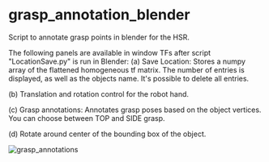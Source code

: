 # grasp_annotation_blender
Script to annotate grasp points in blender for the HSR.

The following panels are available in window TFs after script "LocationSave.py" is run in Blender:
(a) Save Location:
  Stores a numpy array of the flattened homogeneous tf matrix. The number of entries is displayed, as well as the objects name.
  It's possible to delete all entries.

(b) Translation and rotation control for the robot hand.

(c) Grasp annotations:
  Annotates grasp poses based on the object vertices. You can choose between TOP and SIDE grasp.

(d) Rotate around center of the bounding box of the object.

![grasp_annotations](https://github.com/philippfeigl/grasp_annotation_blender/assets/102654591/2d1e2709-bed5-4526-b35a-0125a58ddd46)
